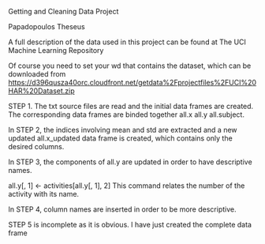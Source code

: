 Getting and Cleaning Data Project

Papadopoulos Theseus



A full description of the data used in this project can be found at The UCI Machine Learning Repository

Of course you need to set your wd that contains the dataset, which can be downloaded from https://d396qusza40orc.cloudfront.net/getdata%2Fprojectfiles%2FUCI%20HAR%20Dataset.zip 

STEP 1. The txt source files are read and the initial data frames are created. The corresponding data frames are binded together  all.x all.y all.subject.

In STEP 2, the indices involving mean and std are extracted and a new updated all.x_updated data frame is created, which contains only the desired columns.

In STEP 3, the components of all.y are updated in order to have descriptive names.

all.y[, 1] <- activities[all.y[, 1], 2] 
This command relates the number of the activity with its name.

In STEP 4, column names are inserted in order to be more descriptive.

STEP 5 is incomplete as it is obvious. I have just created the complete data frame

